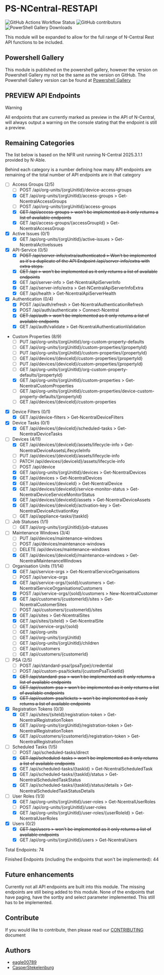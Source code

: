 # PS-NCentral-RESTAPI

![GitHub Actions Workflow Status](https://img.shields.io/github/actions/workflow/status/eagle00789/PS-NCentral-RESTAPI/publish.yml)
![GitHub contributors](https://img.shields.io/github/contributors-anon/eagle00789/PS-NCentral-RESTAPI)
![PowerShell Gallery Downloads](https://img.shields.io/powershellgallery/dt/PS-NCentral-RESTAPI?label=PS%20Gallery%20downloads)

This module will be expanded to allow for the full range of N-Central Rest API functions to be included.

## Powershell Gallery

This module is published on the powershell gallery, however the version on Powershell Gallery my not be the same as the version on GitHub.
The Powershell Gallery version can be found at [Powershell Gallery](https://www.powershellgallery.com/packages/PS-NCentral-RESTAPI)

## PREVIEW API Endpoints

> [!WARNING]
> All endpoints that are currently marked as preview in the API of N-Central, will always output a warning on the console stating that the endpoint is still a preview.

## Remaining Categories

The list below is based on the NFR unit running N-Central 2025.3.1.1 provided by N-Able.

Behind each category is a number defining how many API endpoints are remaining of the total number of API endpoints are in that category
- [ ] Access Groups (2/5)
  - [ ] POST /api/org-units/{orgUnitId}/device-access-groups
  - [x] GET /api/org-units/{orgUnitId}/access-groups > Get-NcentralAccessGroups
  - [ ] POST /api/org-units/{orgUnitId}/access-groups
  - [x] ~~GET /api/access-groups > won't be implemented as it only returns a list of available endpoints~~
  - [x] GET /api/access-groups/{accessGroupId} > Get-NcentralAccessGroup
- [x] Active Issues (0/1)
  - [x] GET /api/org-units/{orgUnitId}/active-issues > Get-NcentralActiveIssues
- [x] API-Service (0/5)
  - [x] ~~POST /api/server-info/extra/authenticated > Won't be implemented as it's a duplicate of the API Endpoint /api/server-info/extra with extra steps.~~
  - [x] ~~GET /api > won't be implemented as it only returns a list of available endpoints~~
  - [x] GET /api/server-info > Get-NcentralApiServerInfo
  - [x] GET /api/server-info/extra > Get-NCentralApiServerInfoExtra
  - [x] GET /api/health > Get-NcentralApiServerHealth
- [x] Authentication (0/4)
  - [x] POST /api/auth/refresh > Get-NcentralAuthenticationRefresh
  - [x] POST /api/auth/authenticate > Connect-Ncentral
  - [x] ~~GET /api/auth > won't be implemented as it only returns a list of available endpoints~~
  - [x] GET /api/auth/validate > Get-NcentralAuthenticationValidation
- Custom Properties (8/9)
  - [ ] PUT /api/org-units/{orgUnitId}/org-custom-property-defaults
  - [ ] GET /api/org-units/{orgUnitId}/custom-properties/{propertyId}
  - [ ] PUT /api/org-units/{orgUnitId}/custom-properties/{propertyId}
  - [ ] GET /api/devices/{deviceId}/custom-properties/{propertyId}
  - [ ] PUT /api/devices/{deviceId}/custom-properties/{propertyId}
  - [ ] GET /api/org-units/{orgUnitId}/org-custom-property-defaults/{propertyId}
  - [x] GET /api/org-units/{orgUnitId}/custom-properties > Get-NcentralCustomProperties
  - [ ] GET /api/org-units/{orgUnitId}/custom-properties/device-custom-property-defaults/{propertyId}
  - [ ] GET /api/devices/{deviceId}/custom-properties
- [x] Device Filters (0/1)
  - [x] GET /api/device-filters > Get-NcentralDeviceFilters
- [x] Device Tasks (0/1)
  - [x] GET /api/devices/{deviceId}/scheduled-tasks > Get-NcentralDeviceTasks
- [ ] Devices (4/11)
  - [x] GET /api/devices/{deviceId}/assets/lifecycle-info > Get-NcentralDeviceAssetsLifecycleInfo
  - [ ] PUT /api/devices/{deviceId}/assets/lifecycle-info
  - [ ] PATCH /api/devices/{deviceId}/assets/lifecycle-info
  - [ ] POST /api/device
  - [x] GET /api/org-units/{orgUnitId}/devices > Get-NcentralDevices
  - [x] GET /api/devices > Get-NcentralDevices
  - [x] GET /api/devices/{deviceId} > Get-NcentralDevice
  - [x] GET /api/devices/{deviceId}/service-monitor-status > Get-NcentralDeviceServiceMonitorStatus
  - [x] GET /api/devices/{deviceId}/assets > Get-NcentralDeviceAssets
  - [x] GET /api/devices/{deviceId}/activation-key > Get-NcentralDeviceActivationKey
  - [ ] GET /api/appliance-tasks/{taskId}
- [ ] Job Statuses (1/1)
  - [ ] GET /api/org-units/{orgUnitId}/job-statuses
- [ ] Maintenance Windows (3/4)
  - [ ] PUT /api/devices/maintenance-windows
  - [ ] POST /api/devices/maintenance-windows
  - [ ] DELETE /api/devices/maintenance-windows
  - [x] GET /api/devices/{deviceId}/maintenance-windows > Get-NcentralMaintenanceWindows
- [ ] Organisation Units (11/14)
  - [x] GET /api/service-orgs > Get-NcentralServiceOrganisations
  - [ ] POST /api/service-orgs
  - [x] GET /api/service-orgs/{soId}/customers > Get-NcentralServiceOrganisationsCustomers
  - [x] POST /api/service-orgs/{soId}/customers > New-NcentralCustomer
  - [x] GET /api/customers/{customerId}/sites > Get-NcentralCustomerSites
  - [ ] POST /api/customers/{customerId}/sites
  - [x] GET /api/sites > Get-NcentralSites
  - [x] GET /api/sites/{siteId} > Get-NcentralSite
  - [ ] GET /api/service-orgs/{soId}
  - [ ] GET /api/org-units
  - [ ] GET /api/org-units/{orgUnitId}
  - [ ] GET /api/org-units/{orgUnitId}/children
  - [ ] GET /api/customers
  - [ ] GET /api/customers/{customerId}
- [ ] PSA (2/5)
  - [ ] POST /api/standard-psa/{psaType}/credential
  - [ ] POST /api/custom-psa/tickets/{customPsaTicketId}
  - [x] ~~GET /api/standard-psa > won't be implemented as it only returns a list of available endpoints~~
  - [x] ~~GET /api/custom-psa > won't be implemented as it only returns a list of available endpoints~~
  - [x] ~~GET /api/custom-psa/tickets > won't be implemented as it only returns a list of available endpoints~~
- [x] Registration Tokens (0/3)
  - [x] GET /api/sites/{siteId}/registration-token > Get-NcentralRegistrationToken
  - [x] GET /api/org-units/{orgUnitId}/registration-token > Get-NcentralRegistrationToken
  - [x] GET /api/customers/{customerId}/registration-token > Get-NcentralRegistrationToken
- [ ] Scheduled Tasks (1/5)
  - [ ] POST /api/scheduled-tasks/direct
  - [x] ~~GET /api/scheduled-tasks > won't be implemented as it only returns a list of available endpoints~~
  - [x] GET /api/scheduled-tasks/{taskId} > Get-NcentralScheduledTask
  - [x] GET /api/scheduled-tasks/{taskId}/status > Get-NcentralScheduledTaskStatus
  - [x] GET /api/scheduled-tasks/{taskId}/status/details > Get-NcentralScheduledTaskStatusDetails
- [ ] User Roles (1/3)
  - [x] GET /api/org-units/{orgUnitId}/user-roles > Get-NcentralUserRoles
  - [ ] POST /api/org-units/{orgUnitId}/user-roles
  - [x] GET /api/org-units/{orgUnitId}/user-roles/{userRoleId} > Get-NcentralUserRoles
- [x] Users (0/2)
  - [x] ~~GET /api/users > won't be implemented as it only returns a list of available endpoints~~
  - [x] GET /api/org-units/{orgUnitId}/users > Get-NcentralUsers

Total Endpoints: 74

Finished Endpoints (including the endpoints that won't be implemented): 44

## Future enhancements

Currently not all API endpoints are built into this module. The missing endpoints are still being added to this module.
None of the endpoints that have paging, have the sortby and select parameter implemented. This still has to be implemented.

## Contribute

If you would like to contribute, then please read our [CONTRIBUTING](./.github/CONTRIBUTING.md) document

## Authors

- [eagle00789](https://github.com/eagle00789)
- [CasperStekelenburg](https://github.com/CasperStekelenburg)
